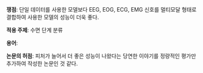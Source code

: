 **쟁점**: 단일 데이터를 사용한 모델보다 EEG, EOG, ECG, EMG 신호를 멀티모달 형태로 결합하여 사용한 모델의 성능이 더욱 좋다.

**적용 주제**: 수면 단계 분류

**용어**: 

**논문의 허점**: 피처가 늘어서 더 좋은 성능이 나왔다는 당연한 이야기를 정량적인 평가만 추가하여 작성한 논문인 것 같다.
